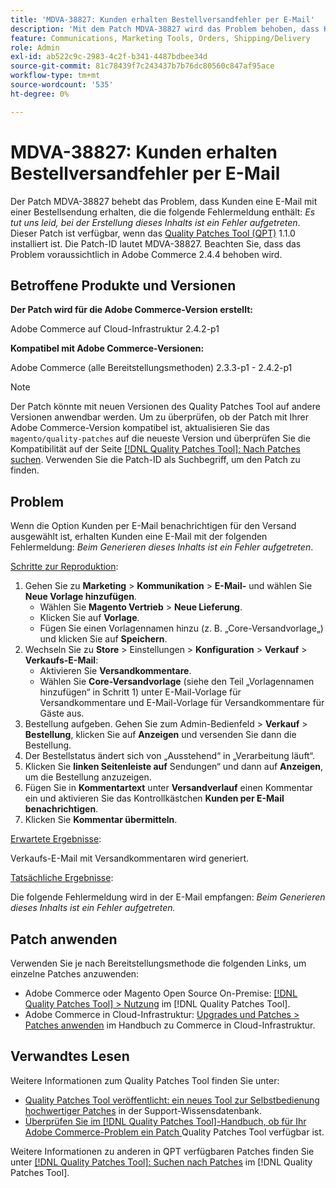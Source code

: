 ```yaml
---
title: 'MDVA-38827: Kunden erhalten Bestellversandfehler per E-Mail'
description: 'Mit dem Patch MDVA-38827 wird das Problem behoben, dass Kunden eine E-Mail mit einer Bestellsendung erhalten, die die folgende Fehlermeldung enthält: *Es tut uns leid, bei der Erstellung dieses Inhalts ist ein Fehler aufgetreten*. Dieser Patch ist verfügbar, wenn das [Quality Patches Tool (QPT)](https://experienceleague.adobe.com/de/docs/commerce-knowledge-base/kb/announcements/commerce-announcements/magento-quality-patches-released-new-tool-to-self-serve-quality-patches) 1.1.0 installiert ist. Die Patch-ID lautet MDVA-38827. Beachten Sie, dass das Problem voraussichtlich in Adobe Commerce 2.4.4 behoben wird.'
feature: Communications, Marketing Tools, Orders, Shipping/Delivery
role: Admin
exl-id: ab522c9c-2983-4c2f-b341-4487bdbee34d
source-git-commit: 81c78439f7c243437b7b76dc80560c847af95ace
workflow-type: tm+mt
source-wordcount: '535'
ht-degree: 0%

---
```


# MDVA-38827: Kunden erhalten Bestellversandfehler per E-Mail

Der Patch MDVA-38827 behebt das Problem, dass Kunden eine E-Mail mit einer Bestellsendung erhalten, die die folgende Fehlermeldung enthält: *Es tut uns leid, bei der Erstellung dieses Inhalts ist ein Fehler aufgetreten*. Dieser Patch ist verfügbar, wenn das [Quality Patches Tool (QPT)](https://experienceleague.adobe.com/de/docs/commerce-knowledge-base/kb/announcements/commerce-announcements/magento-quality-patches-released-new-tool-to-self-serve-quality-patches) 1.1.0 installiert ist. Die Patch-ID lautet MDVA-38827. Beachten Sie, dass das Problem voraussichtlich in Adobe Commerce 2.4.4 behoben wird.

## Betroffene Produkte und Versionen

**Der Patch wird für die Adobe Commerce-Version erstellt:**

Adobe Commerce auf Cloud-Infrastruktur 2.4.2-p1

**Kompatibel mit Adobe Commerce-Versionen:**

Adobe Commerce (alle Bereitstellungsmethoden) 2.3.3-p1 - 2.4.2-p1

>[!NOTE]
>
>Der Patch könnte mit neuen Versionen des Quality Patches Tool auf andere Versionen anwendbar werden. Um zu überprüfen, ob der Patch mit Ihrer Adobe Commerce-Version kompatibel ist, aktualisieren Sie das `magento/quality-patches` auf die neueste Version und überprüfen Sie die Kompatibilität auf der Seite [[!DNL Quality Patches Tool]: Nach Patches suchen](https://experienceleague.adobe.com/de/docs/commerce-knowledge-base/kb/announcements/commerce-announcements/magento-quality-patches-released-new-tool-to-self-serve-quality-patches). Verwenden Sie die Patch-ID als Suchbegriff, um den Patch zu finden.

## Problem

Wenn die Option Kunden per E-Mail benachrichtigen für den Versand ausgewählt ist, erhalten Kunden eine E-Mail mit der folgenden Fehlermeldung: *Beim Generieren dieses Inhalts ist ein Fehler aufgetreten*.

<u>Schritte zur Reproduktion</u>:

1. Gehen Sie zu **Marketing** > **Kommunikation** > **E-Mail-** und wählen Sie **Neue Vorlage hinzufügen**.
   * Wählen Sie **Magento Vertrieb** > **Neue Lieferung**.
   * Klicken Sie auf **Vorlage**.
   * Fügen Sie einen Vorlagennamen hinzu (z. B. „Core-Versandvorlage„) und klicken Sie auf **Speichern**.
1. Wechseln Sie zu **Store** > Einstellungen > **Konfiguration** > **Verkauf** > **Verkaufs-E-Mail**:
   * Aktivieren Sie **Versandkommentare**.
   * Wählen Sie **Core-Versandvorlage** (siehe den Teil „Vorlagennamen hinzufügen“ in Schritt 1) unter E-Mail-Vorlage für Versandkommentare und E-Mail-Vorlage für Versandkommentare für Gäste aus.
1. Bestellung aufgeben. Gehen Sie zum Admin-Bedienfeld > **Verkauf** > **Bestellung**, klicken Sie auf **Anzeigen** und versenden Sie dann die Bestellung.
1. Der Bestellstatus ändert sich von „Ausstehend“ in „Verarbeitung läuft“.
1. Klicken Sie **linken Seitenleiste auf** Sendungen“ und dann auf **Anzeigen**, um die Bestellung anzuzeigen.
1. Fügen Sie in **Kommentartext** unter **Versandverlauf** einen Kommentar ein und aktivieren Sie das Kontrollkästchen **Kunden per E-Mail benachrichtigen**.
1. Klicken Sie **Kommentar übermitteln**.

<u>Erwartete Ergebnisse</u>:

Verkaufs-E-Mail mit Versandkommentaren wird generiert.

<u>Tatsächliche Ergebnisse</u>:

Die folgende Fehlermeldung wird in der E-Mail empfangen: *Beim Generieren dieses Inhalts ist ein Fehler aufgetreten.*

## Patch anwenden

Verwenden Sie je nach Bereitstellungsmethode die folgenden Links, um einzelne Patches anzuwenden:

* Adobe Commerce oder Magento Open Source On-Premise: [[!DNL Quality Patches Tool] > Nutzung](/help/tools/quality-patches-tool/usage.md) im [!DNL Quality Patches Tool].
* Adobe Commerce in Cloud-Infrastruktur: [Upgrades und Patches > Patches anwenden](https://experienceleague.adobe.com/docs/commerce-cloud-service/user-guide/develop/upgrade/apply-patches.html?lang=de) im Handbuch zu Commerce in Cloud-Infrastruktur.

## Verwandtes Lesen

Weitere Informationen zum Quality Patches Tool finden Sie unter:

* [Quality Patches Tool veröffentlicht: ein neues Tool zur Selbstbedienung hochwertiger Patches](https://experienceleague.adobe.com/de/docs/commerce-knowledge-base/kb/announcements/commerce-announcements/magento-quality-patches-released-new-tool-to-self-serve-quality-patches) in der Support-Wissensdatenbank.
* [Überprüfen Sie im [!DNL Quality Patches Tool]-Handbuch, ob für Ihr Adobe Commerce-Problem ein Patch ](/help/tools/quality-patches-tool/patches-available-in-qpt/check-patch-for-magento-issue-with-magento-quality-patches.md) Quality Patches Tool verfügbar ist.

Weitere Informationen zu anderen in QPT verfügbaren Patches finden Sie unter [[!DNL Quality Patches Tool]: Suchen nach Patches](https://experienceleague.adobe.com/tools/commerce-quality-patches/index.html?lang=de) im [!DNL Quality Patches Tool].
